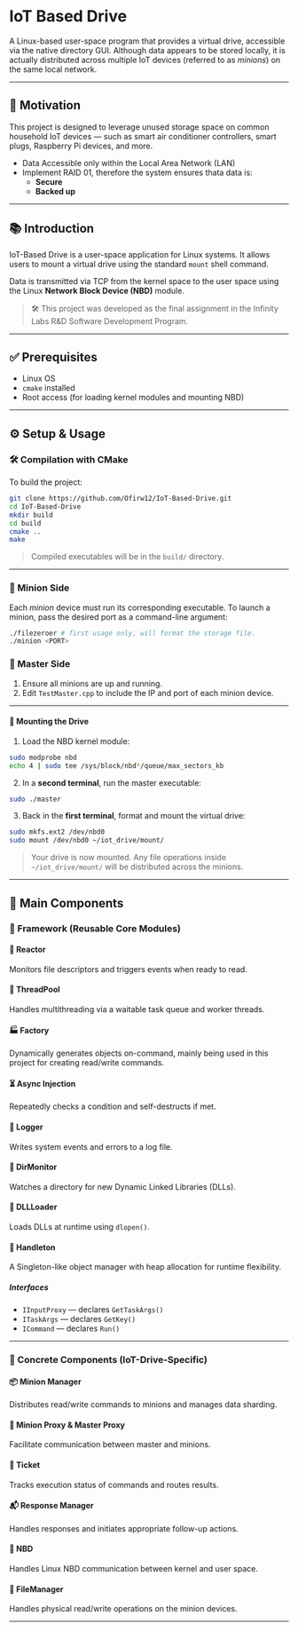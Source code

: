 # IoT Based Drive

A Linux-based user-space program that provides a virtual drive, accessible via the native directory GUI. Although data appears to be stored locally, it is actually distributed across multiple IoT devices (referred to as *minions*) on the same local network.

---

## 🚀 Motivation

This project is designed to leverage unused storage space on common household IoT devices — such as smart air conditioner controllers, smart plugs, Raspberry Pi devices, and more.

- Data Accessible only within the Local Area Network (LAN)
- Implement RAID 01, therefore the system ensures thata data is:
    - **Secure**
    - **Backed up**
---

## 📚 Introduction

IoT-Based Drive is a user-space application for Linux systems. It allows users to mount a virtual drive using the standard `mount` shell command.

Data is transmitted via TCP from the kernel space to the user space using the Linux **Network Block Device (NBD)** module.

> 🛠 This project was developed as the final assignment in the Infinity Labs R&D Software Development Program.

---

## ✅ Prerequisites

- Linux OS
- `cmake` installed
- Root access (for loading kernel modules and mounting NBD)

---

## ⚙️ Setup & Usage

### 🛠 Compilation with CMake

To build the project:

```bash
git clone https://github.com/Ofirw12/IoT-Based-Drive.git
cd IoT-Based-Drive
mkdir build
cd build
cmake ..
make
```

> Compiled executables will be in the `build/` directory.

---

### 🔧 Minion Side

Each *minion* device must run its corresponding executable. To launch a minion, pass the desired port as a command-line argument:

```bash
./filezeroer # first usage only, will format the storage file.
./minion <PORT>
```

### 👑 Master Side

1. Ensure all minions are up and running.
2. Edit `TestMaster.cpp` to include the IP and port of each minion device.

---

#### 🔌 Mounting the Drive

1. Load the NBD kernel module:

```bash
sudo modprobe nbd
echo 4 | sudo tee /sys/block/nbd*/queue/max_sectors_kb
```

2. In a **second terminal**, run the master executable:

```bash
sudo ./master
```

3. Back in the **first terminal**, format and mount the virtual drive:

```bash
sudo mkfs.ext2 /dev/nbd0
sudo mount /dev/nbd0 ~/iot_drive/mount/
```

> Your drive is now mounted. Any file operations inside `~/iot_drive/mount/` will be distributed across the minions.

---

## 🧩 Main Components

### 🧱 Framework (Reusable Core Modules)
#### 🔁 Reactor
Monitors file descriptors and triggers events when ready to read.

#### 🧵 ThreadPool
Handles multithreading via a waitable task queue and worker threads.
#### 🏭 Factory
Dynamically generates objects on-command, mainly being used in this project for creating read/write commands.
#### ⏳ Async Injection
Repeatedly checks a condition and self-destructs if met.
#### 📝 Logger
Writes system events and errors to a log file.

#### 📁 DirMonitor
Watches a directory for new Dynamic Linked Libraries (DLLs).

#### 🧬 DLLLoader
Loads DLLs at runtime using `dlopen()`.

#### 🧩 Handleton
A Singleton-like object manager with heap allocation for runtime flexibility.

##### Interfaces

- `IInputProxy` — declares `GetTaskArgs()`
- `ITaskArgs` — declares `GetKey()`
- `ICommand` — declares `Run()`

---

### 🔌 Concrete Components (IoT-Drive-Specific)
#### 📦 Minion Manager
Distributes read/write commands to minions and manages data sharding.

#### 🔁 Minion Proxy & Master Proxy
Facilitate communication between master and minions.

#### 🎫 Ticket
Tracks execution status of commands and routes results.

#### 📬 Response Manager
Handles responses and initiates appropriate follow-up actions.

#### 🔗 NBD
Handles Linux NBD communication between kernel and user space.

#### 📂 FileManager
Handles physical read/write operations on the minion devices.

---